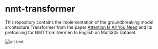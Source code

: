 # nmt-transformer

This repository contains the implementation of the groundbreaking model architecture Transformer from the paper [Attention Is All You Need](https://arxiv.org/abs/1706.03762) and its pretraining for NMT from Germen to English on Multi30k Dataset.
 
![alt text](https://github.com/[pranta1234]/[nmt-transformer]/blob/[main]/images/image.jpg?raw=true)
